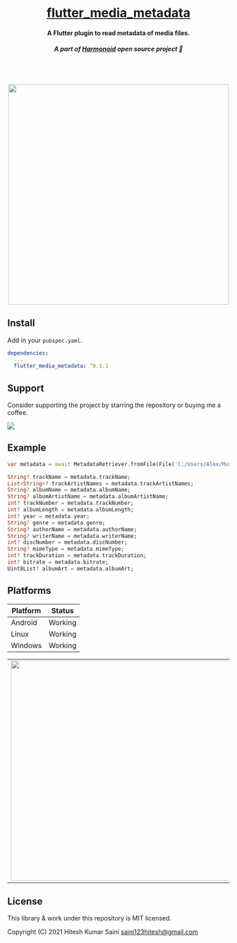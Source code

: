<h1 align='center'><a href='https://github.com/alexmercerind/flutter_media_metadata'>flutter_media_metadata</a></h1>
<h4 align='center'>A Flutter plugin to read metadata of media files.</h4>
<h5 align='center'>A part of <a href='https://github.com/alexmercerind/harmonoid'>Harmonoid</a> open source project 💜</h5>
<br></br>
<p align='center'><img src='https://github.com/alexmercerind/flutter_media_metadata/blob/assets/windows_active.png?raw=true' height='500'></img></p>

## Install

Add in your `pubspec.yaml`.

```yaml
dependencies:
  ...
  flutter_media_metadata: ^0.1.1
```

## Support

Consider supporting the project by starring the repository or buying me a coffee.

<a href='https://www.buymeacoffee.com/alexmercerind'><img src='https://img.buymeacoffee.com/button-api/?text=Buy me a coffee&emoji=&slug=alexmercerind&button_colour=FFDD00&font_colour=000000&font_family=Cookie&outline_colour=000000&coffee_colour=ffffff'></a>

## Example

```dart
var metadata = await MetadataRetriever.fromFile(File('C:/Users/Alex/Music/SampleMusic.OGG'))

String? trackName = metadata.trackName;
List<String>? trackArtistNames = metadata.trackArtistNames;
String? albumName = metadata.albumName;
String? albumArtistName = metadata.albumArtistName;
int? trackNumber = metadata.trackNumber;
int? albumLength = metadata.albumLength;
int? year = metadata.year;
String? genre = metadata.genre;
String? authorName = metadata.authorName;
String? writerName = metadata.writerName;
int? discNumber = metadata.discNumber;
String? mimeType = metadata.mimeType;
int? trackDuration = metadata.trackDuration;
int? bitrate = metadata.bitrate;
Uint8List? albumArt = metadata.albumArt;
```

## Platforms

|Platform|Status     |
|--------|-----------|
|Android |Working    |
|Linux   |Working    |
|Windows |Working    |

<table>
<tr>
<td>
<img src='https://github.com/alexmercerind/flutter_media_metadata/blob/assets/android.png?raw=true' height='500'></img>
</td>
<td>
<img src='https://github.com/alexmercerind/flutter_media_metadata/blob/assets/linux.png?raw=true' height='500'></img>
</td>
</tr>
</table>

## License 

This library & work under this repository is MIT licensed.

Copyright (C) 2021 Hitesh Kumar Saini <saini123hitesh@gmail.com>
